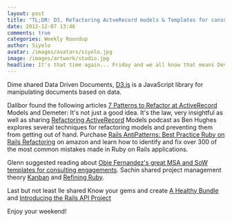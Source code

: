 ```yaml
---
layout: post
title: "TL;DR: D3, Refactoring ActveRecord models & Templates for consulting engagements"
date: 2012-12-07 13:46
comments: true
categories: Weekly Roundup
author: Siyelo
avatar: /images/avatars/siyelo.jpg
image: /images/artwork/studio.jpg
headline: It's that time again... Friday and we all know that means Dev Chat. This week we had an insightful and abundant sharing of links.
---
```



Dime shared Data Driven Documents, [D3.js](http://d3js.org/) is a JavaScript library for manipulating documents based on data.

Dalibor found the following articles [7 Patterns to Refactor  at ActiveRecord](http://blog.codeclimate.com/blog/2012/10/17/7-ways-to-decompose-fat-activerecord-models/) Models and Demeter: It's not just a good idea. It's the law, very insightful as well as sharing [Refactoring ActiveRecord](http://www.sdruby.org/podcast/94) Models podcast as Ben Hughes explores several techniques for refactoring models and preventing them from getting out of hand. Purchase [Rails AntiPatterns: Best Practice Ruby on Rails Refactoring](http://railsantipatterns.com/) on amazon and learn how to identify and fix over 300 of the most common mistakes made in Ruby on Rails applications.

Glenn suggested reading about [Obie Fernandez's great MSA and SoW templates for consulting engagements](http://blog.obiefernandez.com/content/2008/09/master-services-agreement-part-1.html). Sachin shared project management theory [Kanban](https://aidylewis.heroku.com/2012/11/18/kanban-no-it-cant/) and [Refining Ruby](http://blog.headius.com/2012/11/refining-ruby.html).

Last but not least Ile shared Know your gems and create [A Healthy Bundle](http://robots.thoughtbot.com/post/35717411108/a-healthy-bundle) and [Introducing the Rails API Project
](http://blog.steveklabnik.com/posts/2012-11-22-introducing-the-rails-api-project)

Enjoy your weekend!

